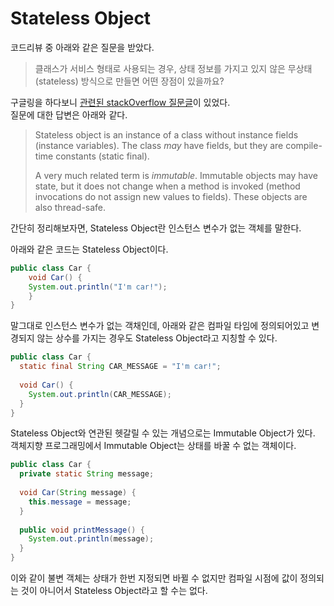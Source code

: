 # Stateless Object

코드리뷰 중 아래와 같은 질문을 받았다.

> 클래스가 서비스 형태로 사용되는 경우, 상태 정보를 가지고 있지 않은 무상태(stateless) 방식으로 만들면 어떤 장점이 있을까요?

구글링을 하다보니 [관련된 stackOverflow 질문글](https://stackoverflow.com/questions/9735601/what-is-stateless-object-in-java)이 있었다.   
질문에 대한 답변은 아래와 같다.

> Stateless object is an instance of a class without instance fields (instance variables). The class *may* have fields, but they are compile-time constants (static final).
>
> A very much related term is *immutable*. Immutable objects may have state, but it does not change when a method is invoked (method invocations do not assign new values to fields). These objects are also thread-safe.

간단히 정리해보자면, Stateless Object란 인스턴스 변수가 없는 객체를 말한다.



아래와 같은 코드는 Stateless Object이다.

```java
public class Car {
	void Car() {
    System.out.println("I'm car!");
	}
}
```

말그대로 인스턴스 변수가 없는 객채인데, 아래와 같은 컴파일 타임에 정의되어있고 변경되지 않는 상수를 가지는 경우도 Stateless Object라고 지칭할 수 있다.

```java
public class Car {
  static final String CAR_MESSAGE = "I'm car!";
  
  void Car() {
    System.out.println(CAR_MESSAGE);
  }
}
```

Stateless Object와 연관된 헷갈릴 수 있는 개념으로는 Immutable Object가 있다.  
객체지향 프로그래밍에서 Immutable Object는 상태를 바꿀 수 없는 객체이다. 

```java
public class Car {
  private static String message;
  
  void Car(String message) {
    this.message = message;
  }
  
  public void printMessage() {
    System.out.println(message);
  }
}
```

이와 같이 불변 객체는 상태가 한번 지정되면 바뀔 수 없지만 컴파일 시점에 값이 정의되는 것이 아니어서 Stateless Object라고 할 수는 없다.